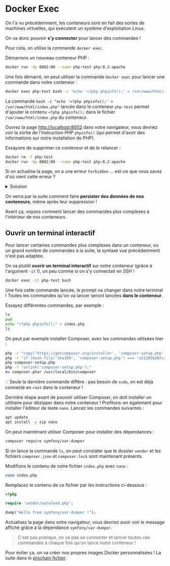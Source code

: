 # Docker Exec

On l'a vu précédemment, les conteneurs sont en fait des sortes de machines virtuelles, qui exécutent un système d'exploitation Linux.

On va donc pouvoir **s'y connecter** pour lancer des commandes !

Pour cela, on utilise la commande `docker exec`.

Démarrons un nouveau conteneur PHP :

```bash
docker run -dp 8002:80 --name php-test php:8.2-apache
```

Une fois démarré, on peut utiliser la commande `docker exec` pour lancer une commande dans notre conteneur :

```bash
docker exec php-test bash -c "echo '<?php phpinfo();' > /var/www/html/index.php"
```

La commande `bash -c "echo '<?php phpinfo();' > /var/www/html/index.php"` lancée dans le conteneur `php-test` permet d'ajouter le contenu `<?php phpinfo();` dans le fichier `/var/www/html/index.php` du conteneur.

Ouvrez la page [http://localhost:8002](http://localhost:8002) dans votre navigateur, vous devriez voir la sortie de l'instruction PHP `phpinfo()` (qui permet d'avoir des informations sur notre installation de PHP).

Essayons de supprimer ce conteneur et de le relancer :

```bash
docker rm -f php-test
docker run -dp 8002:80 --name php-test php:8.2-apache
```

Si on actualise la page, on a une erreur `Forbidden` ... est-ce que vous savez d'où vient cette erreur ?

<details>
  <summary>Solution</summary>
  
  Une image Docker est **immuable**, on ne peut pas la modifier. La modification qu'on a effectué (créer un fichier avec l'instruction PHP `phpinfo()`) n'était donc que **temporaire**, elle existait seulement dans notre conteneur `php-test`, qui est une **instance de notre image**.

  💡 Si on avait seulement stoppé (`docker stop php-test`) puis relancé notre conteneur (`docker start php-test`), les modifications auraient été conservées puisqu'on utiliserait la **même instance (modifiée) de l'image**.
  
</details>

On verra par la suite comment faire **persister des données de nos conteneurs**, même après leur suppression !

Avant ça, voyons comment lancer des commandes plus complexes à l'intérieur de nos conteneurs.

## Ouvrir un terminal interactif

Pour lancer certaines commandes plus complexes dans un conteneur, ou un grand nombre de commandes à la suite, la syntaxe vue précédemment n'est pas adaptée.

On va plutôt **ouvrir un terminal interactif** sur notre conteneur (grâce à l'argument `-it` !), un peu comme si on s'y connectait en SSH !

```bash
docker exec -it php-test bash
```

Une fois cette commande lancée, le prompt va changer dans notre terminal ! Toutes les commandes qu'on va lancer seront lancées **dans le conteneur**.

Essayez différentes commandes, par exemple :

```bash
ls
pwd
echo "<?php phpinfo();" > index.php
ls
```

On peut par exemple installer Composer, avec les commandes utilisées hier :

```bash
php -r "copy('https://getcomposer.org/installer', 'composer-setup.php');"
php -r "if (hash_file('sha384', 'composer-setup.php') === 'e21205b207c3ff031906575712edab6f13eb0b361f2085f1f1237b7126d785e826a450292b6cfd1d64d92e6563bbde02') { echo 'Installer verified'; } else { echo 'Installer corrupt'; unlink('composer-setup.php'); } echo PHP_EOL;"
php composer-setup.php
php -r "unlink('composer-setup.php');"
mv composer.phar /usr/local/bin/composer
```

💡 Seule la dernière commande diffère : pas besoin de `sudo`, on est déjà connecté en `root` dans le conteneur !

Dernière étape avant de pouvoir utiliser Composer, on doit installer un utilitaire pour dézipper dans notre conteneur ! Profitons-en également pour installer l'éditeur de texte `nano`. Lancez les commandes suivantes :

```bash
apt update
apt install -y zip nano
```

On peut maintenant utiliser Composer pour installer des dépendances :

```bash
composer require symfony/var-dumper
```

Si on lance la commande `ls`, on peut constater que le dossier `vendor` et les fichiers `composer.json` et `composer.lock` sont maintenant présents.

Modifions le contenu de notre fichier `index.php` avec `nano` :

```bash
nano index.php
```

Remplacez le contenu de ce fichier par les instructions ci-dessous :

```php
<?php

require 'vendor/autoload.php';

dump("Hello from symfony/var-dumper !");
```

Actualisez la page dans votre navigateur, vous devriez avoir voir le message affiché grâce à la dépendance `symfony/var-dumper`.

> C'est pas pratique, on va pas se connecter et lancer toutes ces commandes à chaque fois qu'on lance notre conteneur !

Pour éviter ça, on va créer nos propres images Docker personnalisées ! La suite dans le [prochain fichier](./09-dockerfile.md).
